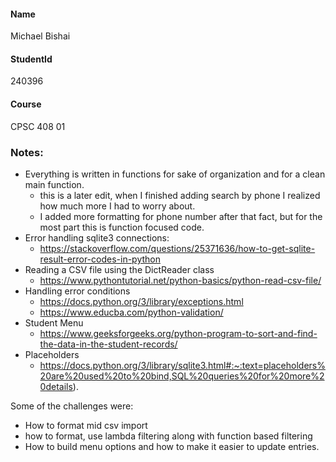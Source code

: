 #### Name
Michael Bishai
#### StudentId
240396
#### Course
CPSC 408 01
### Notes:
* Everything is written in functions for sake of organization and for a clean main function.
  * this is a later edit, when I finished adding search by phone I realized how much more I had to worry about.
  * I added more formatting for phone number after that fact, but for the most part this is function focused code.
* Error handling sqlite3 connections:
  * https://stackoverflow.com/questions/25371636/how-to-get-sqlite-result-error-codes-in-python
* Reading a CSV file using the DictReader class
    * https://www.pythontutorial.net/python-basics/python-read-csv-file/
* Handling error conditions
  * https://docs.python.org/3/library/exceptions.html
  * https://www.educba.com/python-validation/
* Student Menu
  * https://www.geeksforgeeks.org/python-program-to-sort-and-find-the-data-in-the-student-records/
* Placeholders
  * https://docs.python.org/3/library/sqlite3.html#:~:text=placeholders%20are%20used%20to%20bind,SQL%20queries%20for%20more%20details).

Some of the challenges were:
* How to format mid csv import
* how to format, use lambda filtering along with function based filtering
* How to build menu options and how to make it easier to update entries.